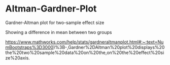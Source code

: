 # Altman-Gardner-Plot
Gardner-Altman plot for two-sample effect size

Showing a difference in mean between two groups

https://www.mathworks.com/help/stats/gardneraltmanplot.html#:~:text=NumBootstraps%3D3000)%3B-,Gardner%2DAltman%20plot%20displays%20the%20two%20sample%20data%20on%20the,on%20the%20effect%20size%20axis.
